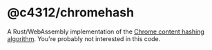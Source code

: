 # @c4312/chromehash

A Rust/WebAssembly implementation of the [Chrome content hashing algorithm](https://chromium.googlesource.com/chromium/src/third_party/WebKit/Source/platform/v8_inspector/+/d94ef126e8fd904cedea7bca029216e42fe9eb6a/V8DebuggerScript.cpp). You're probably not interested in this code.
